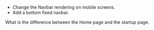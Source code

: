 - Change the Navbar rendering on mobile screens.
- Add a bottom fixed navbar.


What is the difference between the Home page and the startup page.